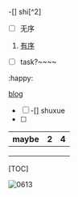 -[] shi[^2]

- [ ] 无序

1. <u>有序</u>

-[ ] task?~~~~

:happy:

[blog](tag_word)

- [ ] -[] shuxue 
- [ ] 







| maybe | 2    | 4    |
| ----- | ---- | ---- |
|       |      |      |
|       |      |      |
|       |      |      |

[TOC]



![0613](D:\个人文档\写作\0613.jpg)